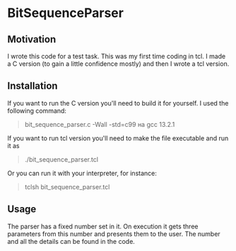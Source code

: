 # BitSequenceParser
## Motivation
I wrote this code for a test task. This was my first time coding in tcl. I made a C version (to gain a little confidence mostly) and then I wrote a tcl version.

## Installation
If you want to run the C version you'll need to build it for yourself. I used the following command:
>bit_sequence_parser.c -Wall -std=c99 на gcc 13.2.1

If you want to run tcl version you'll need to make the file executable and run it as
> ./bit_sequence_parser.tcl

Or you can run it with your interpreter, for instance:
> tclsh bit_sequence_parser.tcl
## Usage
The parser has a fixed number set in it. On execution it gets three parameters from this number and presents them to the user.
The number and all the details can be found in the code.
